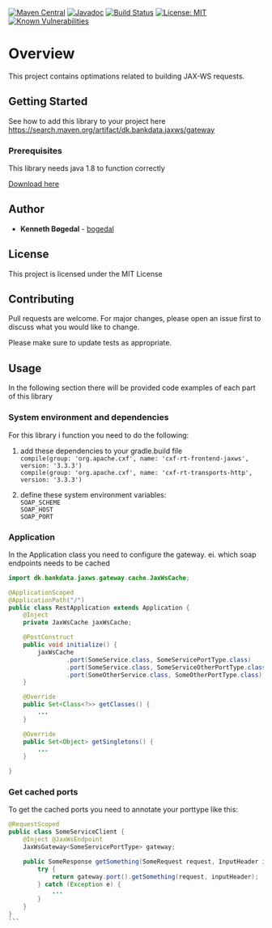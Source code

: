 [![Maven Central](https://maven-badges.herokuapp.com/maven-central/dk.bankdata.jaxws/gateway/badge.svg)](https://maven-badges.herokuapp.com/maven-central/dk.bankdata.jaxws/gateway/)
[![Javadoc](https://javadoc.io/badge/dk.bankdata.jaxrs/security/badge.svg)](https://www.javadoc.io/doc/dk.bankdata.jaxws/gateway)
[![Build Status](https://travis-ci.com/Bankdata/jaxws-gateway.svg?branch=master)](https://travis-ci.com/Bankdata/jaxws-gateway)
[![License: MIT](https://img.shields.io/badge/License-MIT-yellow.svg)](https://opensource.org/licenses/MIT)
[![Known Vulnerabilities](https://snyk.io/test/github/Bankdata/jaxws-gateway/badge.svg?targetFile=build.gradle)](https://snyk.io/test/github/Bankdata/jaxws-gateway?targetFile=build.gradle)

# Overview

This project contains optimations related to building JAX-WS requests. 

## Getting Started

See how to add this library to your project here 
https://search.maven.org/artifact/dk.bankdata.jaxws/gateway

### Prerequisites

This library needs java 1.8 to function correctly

[Download here](https://www.oracle.com/technetwork/java/javase/downloads/jdk8-downloads-2133151.html)

## Author

* **Kenneth Bøgedal** - [bogedal](https://github.com/bogedal)

## License

This project is licensed under the MIT License

## Contributing
Pull requests are welcome. For major changes, please open an issue first to discuss what you would like to change.

Please make sure to update tests as appropriate.


## Usage

In the following section there will be provided code examples of each part of this library

### System environment and dependencies
For this library i function you need to do the following:
1) add these dependencies to your gradle.build file<br>
   `compile(group: 'org.apache.cxf', name: 'cxf-rt-frontend-jaxws', version: '3.3.3')`<br>
   `compile(group: 'org.apache.cxf', name: 'cxf-rt-transports-http', version: '3.3.3')`<br>

2) define these system environment variables:<br>
`SOAP_SCHEME`<br>
`SOAP_HOST`<br>
`SOAP_PORT`<br>

### Application
In the Application class you need to configure the gateway.
ei. which soap endpoints needs to be cached
``` java
import dk.bankdata.jaxws.gateway.cache.JaxWsCache;

@ApplicationScoped
@ApplicationPath("/")
public class RestApplication extends Application {
    @Inject
    private JaxWsCache jaxWsCache;

    @PostConstruct
    public void initialize() {
        jaxWsCache
                .port(SomeService.class, SomeServicePortType.class)
                .port(SomeService.class, SomeServiceOtherPortType.class)
                .port(SomeOtherService.class, SomeOtherPortType.class);
    }

    @Override
    public Set<Class<?>> getClasses() {
        ...        
    }

    @Override
    public Set<Object> getSingletons() {
        ...
    }

}

```
### Get cached ports
To get the cached ports you need to annotate your porttype like this:<br>
````java    
@RequestScoped
public class SomeServiceClient {
    @Inject @JaxWsEndpoint
    JaxWsGateway<SomeServicePortType> gateway;

    public SomeResponse getSomething(SomeRequest request, InputHeader inputHeader) {
        try {
            return gateway.port().getSomething(request, inputHeader);
        } catch (Exception e) {
            ...
        }
    }
}
```
